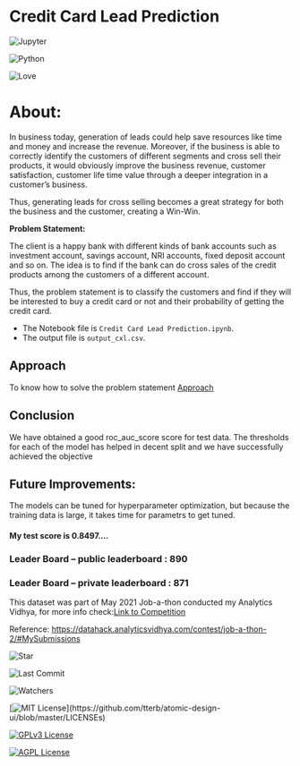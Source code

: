 # Credit Card Lead Prediction
![Jupyter](https://img.shields.io/badge/Made%20with-Jupyter-orange?style=for-the-badge&logo=Jupyter)

![Python](http://ForTheBadge.com/images/badges/made-with-python.svg)

![Love](http://ForTheBadge.com/images/badges/built-with-love.svg)

# About:

In business today, generation of leads could help save resources like time and money and increase the revenue. Moreover, if the business is able to correctly identify the customers of different segments and cross sell their products, it would obviously improve the business revenue, customer satisfaction, customer life time value through a deeper integration in a customer’s business. 

Thus, generating leads for cross selling becomes a great strategy for both the business and the customer, creating a Win-Win. 

**Problem Statement:**

The client is a happy bank with different kinds of bank accounts such as investment account, savings account, NRI accounts, fixed deposit account and so on. The idea is to find if the bank can do cross sales of the credit products among the customers of a different account. 

Thus, the problem statement is to classify the customers and find if they will be interested to buy a credit card or not and their probability of getting the credit card.

- The Notebook file is `Credit Card Lead Prediction.ipynb`.
- The output file is `output_cxl.csv`.

## Approach
To know how to solve the problem statement [Approach](https://github.com/Lakshmipriya-S/Jobathon-Analytics-Vidhya/blob/main/Approach.docx)

## Conclusion
We have obtained a good roc_auc_score score for test data.
The thresholds for each of the model has helped in decent split and we have successfully achieved the objective

## Future Improvements:
The models can be tuned for hyperparameter optimization, but because the training data is large, it takes time for parametrs to get tuned.

#### My test score is 0.8497....

### Leader Board – public leaderboard : 890

### Leader Board – private leaderboard : 871


This dataset was part of May 2021 Job-a-thon conducted my Analytics Vidhya, for more info check:[Link to Competition](https://datahack.analyticsvidhya.com/contest/job-a-thon-2/)

Reference:
https://datahack.analyticsvidhya.com/contest/job-a-thon-2/#MySubmissions

![Star](https://img.shields.io/github/stars/Lakshmipriya-S/Jobathon-Analytics-Vidhya.svg)

![Last Commit](https://img.shields.io/github/last-commit/Lakshmipriya-S/Jobathon-Analytics-Vidhya)

![Watchers](https://img.shields.io/github/watchers/Lakshmipriya-S/Jobathon-Analytics-Vidhya.svg)

[![MIT License](https://img.shields.io/apm/l/atomic-design-ui.svg?)](https://github.com/tterb/atomic-design-ui/blob/master/LICENSEs)

[![GPLv3 License](https://img.shields.io/badge/License-GPL%20v3-yellow.svg)](https://opensource.org/licenses/)

[![AGPL License](https://img.shields.io/badge/license-AGPL-blue.svg)](http://www.gnu.org/licenses/agpl-3.0)
